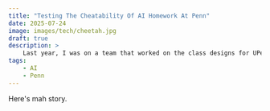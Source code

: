 ```yaml
---
title: "Testing The Cheatability Of AI Homework At Penn"
date: 2025-07-24
image: images/tech/cheetah.jpg
draft: true
description: >
    Last year, I was on a team that worked on the class designs for UPenn's new AI degree programs. We were quite concerned about how well cheating with AI might work. There was a lot of speculation, but that ain't my style, so I rolled up my sleeves and got hacking until I had a tool, Cheetah, that could tell us just how cheatable the classes really were.
tags:
    - AI
    - Penn
---
```


Here's mah story.

